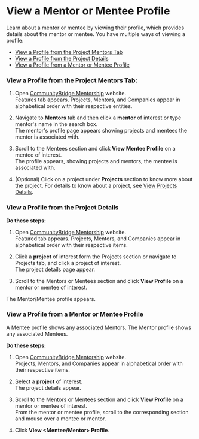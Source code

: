# View a Mentor or Mentee Profile

Learn about a mentor or mentee by viewing their profile, which provides details about the mentor or mentee. You have multiple ways of viewing a profile:

* [View a Profile from the Project Mentors Tab](view-a-mentor-or-mentee-profile.md#view-a-profile-from-the-project-mentors-tab)
* [View a Profile from the Project Details](view-a-mentor-or-mentee-profile.md#view-a-profile-from-the-project-details)
* [View a Profile from a Mentor or Mentee Profile](view-a-mentor-or-mentee-profile.md#ViewaMentororMenteeProfile-ViewaProfilefromaMentororMenteeProfile)

### **View a Profile from the Project Mentors Tab:**

1. Open [CommunityBridge Mentorship](https://people.communitybridge.org/) website.  
Features tab appears. Projects, Mentors, and Companies appear in alphabetical order with their respective entities.

2. Navigate to **Mentors** tab and then click a **mentor** of interest or type mentor's name in the search box.  
The mentor's profile page appears showing projects and mentees the mentor is associated with.

3. Scroll to the Mentees section and click **View Mentee Profile** on a mentee of interest.  
The profile appears, showing projects and mentors, the mentee is associated with.

4. \(Optional\) Click on a project under **Projects** section to know more about the project. For details to know about a project, see [View Projects Details](view-projects-details.md).

### View a Profile from the Project Details

**Do these steps:**

1. Open [CommunityBridge Mentorship](https://people.communitybridge.org/) website.  
Featured tab appears. Projects, Mentors, and Companies appear in alphabetical order with their respective items.

2. Click a **project** of interest form the Projects section or navigate to Projects tab, and click a project of interest.  
The project details page appear.

3. Scroll to the Mentors or Mentees section and click **View Profile** on a mentor or mentee of interest.

The Mentor/Mentee profile appears.

### View a Profile from a Mentor or Mentee Profile <a id="ViewaMentororMenteeProfile-ViewaProfilefromaMentororMenteeProfile"></a>

A Mentee profile shows any associated Mentors. The Mentor profile shows any associated Mentees.

**Do these steps:**

1. Open [CommunityBridge Mentorship](https://people.communitybridge.org/) website.  
Projects, Mentors, and Companies appear in alphabetical order with their respective items.

2. Select a **project** of interest.  
The project details appear.

3. Scroll to the Mentors or Mentees section and click **View Profile** on a mentor or mentee of interest.  
From the mentor or mentee profile, scroll to the corresponding section and mouse over a mentee or mentor.

4. Click **View &lt;Mentee/Mentor&gt; Profile**.

